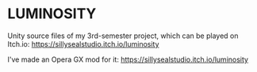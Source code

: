 # LUMINOSITY
Unity source files of my 3rd-semester project, which can be played on Itch.io: https://sillysealstudio.itch.io/luminosity

I've made an Opera GX mod for it: https://sillysealstudio.itch.io/luminosity
